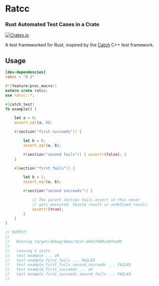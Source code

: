 # Ratcc
### Rust Automated Test Cases in a Crate

[![Crates.io](https://img.shields.io/crates/v/ratcc.svg)](https://crates.io/crates/ratcc)

A test frameworked for Rust, inspired by the [Catch] C++ test framework.

[Catch]: https://github.com/catchorg/Catch2

## Usage

```toml
[dev-dependencies]
ratcc = "0.1"
```

```rust
#![feature(proc_macro)]
extern crate ratcc;
use ratcc::*;

#[catch_test]
fn example() {

    let a = 0;
    assert_eq!(a, 0);

    #[section("first succeeds")] {

        let b = 0;
        assert_eq!(a, b);

        #[section("second fails")] { assert!(false); }
    }

    #[section("first fails")] {

        let b = 1;
        assert_eq!(a, b);

        #[section("second succeeds")] {

            // The parent section fails assert so this never
            // gets executed. Should result in undefined result.
            assert!(true);
        }
    }
}

// OUTPUT:
//
//   Running target/debug/deps/test-d4d1fd68ce8fee8b
//
//   running 5 tests
//   test example ... ok
//   test example_first_fails ... FAILED
//   test example_first_fails_second_succeeds ... FAILED
//   test example_first_succeeds ... ok
//   test example_first_succeeds_second_fails ... FAILED
// 
```
